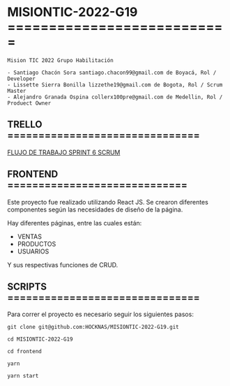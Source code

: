 # MISIONTIC-2022-G19 ===========================

    Mision TIC 2022 Grupo Habilitación 

    - Santiago Chacón Sora santiago.chacon99@gmail.com de Boyacá, Rol / Developer
    - Lissette Sierra Bonilla lizzethe19@gmail.com de Bogota, Rol / Scrum Master
    - Alejandro Granada Ospina collerx100pre@gmail.com de Medellin, Rol / Produect Owner


## TRELLO ===============================

 [FLUJO DE TRABAJO SPRINT 6 SCRUM](https://trello.com/b/y92EmE5m)

## FRONTEND =============================

Este proyecto fue realizado utilizando React JS. Se crearon diferentes componentes según las necesidades de diseño de la página.

Hay diferentes páginas, entre las cuales están:

- VENTAS
- PRODUCTOS
- USUARIOS

Y sus respectivas funciones de CRUD.

## SCRIPTS ===============================

Para correr el proyecto es necesario seguir los siguientes pasos:

`git clone git@github.com:HOCKNAS/MISIONTIC-2022-G19.git`

`cd MISIONTIC-2022-G19`

`cd frontend`

`yarn`

`yarn start`